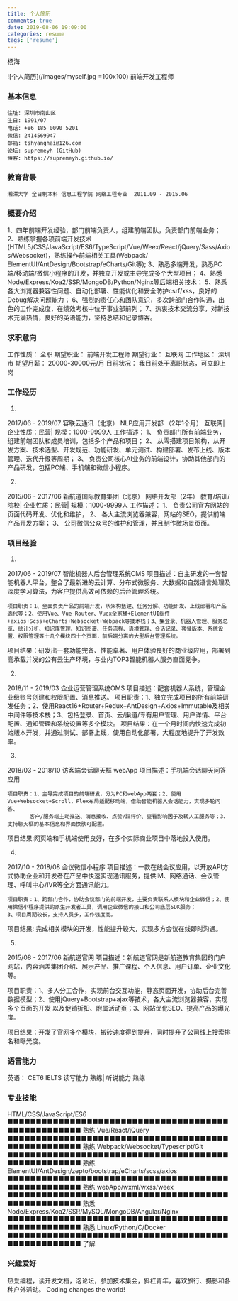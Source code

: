 ```yaml
---
title: 个人简历
comments: true
date: 2019-08-06 19:09:00
categories: resume
tags: ['resume']
---
```




杨海 

![个人简历](/images/myself.jpg =100x100)
前端开发工程师
	 	


### 基本信息
    住址: 深圳市南山区
    生日: 1991/07
    电话: +86 185 0090 5201
    微信: 2414569947
    邮箱: tshyanghai@126.com
    论坛: supremeyh (GitHub)
    博客: https://supremeyh.github.io/


### 教育背景
    湘潭大学 全日制本科 信息工程学院 网络工程专业  2011.09 - 2015.06


### 概要介绍
   1、四年前端开发经验，部门前端负责人，组建前端团队，负责部门前端业务；
   2、熟练掌握各项前端开发技术(HTML5/CSS/JavaScript/ES6/TypeScript/Vue/Weex/React/jQuery/Sass/Axios/Websocket)，熟练操作前端相关工具(Webpack/    ElementUI/AntDesign/Bootstrap/eCharts/Git等);
   3、熟悉多端开发，熟悉PC端/移动端/微信小程序的开发，并独立开发或主导完成多个大型项目；
   4、熟悉Node/Express/Koa2/SSR/MongoDB/Python/Nginx等后端相关技术；
   5、熟悉各大浏览器兼容性问题、自动化部署、性能优化和安全防护csrf/xss，良好的Debug解决问题能力；
   6、强烈的责任心和团队意识，多次跨部门合作沟通，出色的工作完成度，在绩效考核中位于事业部前列；
   7、热衷技术交流分享，对新技术充满热情，良好的英语能力，坚持总结和记录博客。


### 求职意向
工作性质：	全职
期望职业：	前端开发工程师
期望行业：	互联网
工作地区：	深圳市
期望月薪：	20000-30000元/月
目前状况：	我目前处于离职状态，可立即上岗


### 工作经历
1. 
2017/06 - 2019/07	容联云通讯（北京） NLP应用开发部 （2年1个月） 
	互联网| 企业性质：民营| 规模：1000-9999人
	工作描述：
    1、	负责部门所有前端业务，组建前端团队和成员培训，包括多个产品和项目；
    2、	从零搭建项目架构，从开发方案、技术选型、开发规范、功能研发、单元测试、构建部署、发布上线、版本管理、迭代升级等周期；
    3、	负责公司核心AI业务的前端设计，协助其他部门的产品研发，包括PC端、手机端和微信小程序。

2. 
2015/06 - 2017/06	新航道国际教育集团（北京） 网络开发部（2年） 
	教育/培训/院校| 企业性质：民营| 规模：1000-9999人
	工作描述：
    1、	负责公司官方网站的页面代码开发、优化和维护，
    2、	各大主流浏览器兼容，网站的SEO，提供前端产品开发方案；
    3、	公司微信公众号的维护和管理，并且制作微场景页面。


### 项目经验
1. 
2017/06 - 2019/07	智能机器人后台管理系统CMS
	项目描述：自主研发的一套智能机器人平台，整合了最新进的云计算、分布式微服务、大数据和自然语言处理及深度学习算法，为客户提供高效可依赖的后台管理系统。

	项目职责：1、全面负责产品的前端开发，从架构搭建、任务分解、功能研发、上线部署和产品迭代等；2、使用Vue、Vue-Router、Vuex全家桶+ElementUI组件+axios+Scss+eCharts+Websocket+Webpack等技术栈；3、集登录、机器人管理、服务总览、统计分析、知识库管理、知识图谱、任务流程、语境管理、会话记录、套餐版本、系统设置、权限管理等十几个模块四十个页面，前后端分离的大型后台管理系统。

  项目结果：研发出一套功能完备、性能卓著、用户体验良好的商业级应用，部署到高承载并发的公有云生产环境，与业内TOP3智能机器人服务直面竞争。

2. 
2018/11 - 2019/03	企业运营管理系统OMS
	项目描述：配套机器人系统，管理企业级账号创建和权限配置、消息推送。
	项目职责：1、独立完成项目的所有前端研发任务；2、使用React16+Router+Redux+AntDesign+Axios+Immutable及相关中间件等技术栈；3、包括登录、首页、云/渠道/专有用户管理、用户详情、平台配置、通知管理和系统设置等多个模块。
  项目结果：在一个月时间内快速完成初始版本开发，并通过测试、部署上线，使用自动化部署，大程度地提升了开发效率。

3. 
2018/03 - 2018/10	访客端会话聊天框 webApp
	项目描述：手机端会话聊天问答应用

	项目职责：1、主导完成项目的前端研发，分为PC和webApp两套；2、使用Vue+Websocket+Scroll，Flex布局适配移动端，借助智能机器人会话能力，实现多轮问答、
           客户/服务端主动推送、消息接收、点赞/踩评价、查看影响因子及转人工服务等；3、支持聊天框的基本信息和界面换肤可配置。
  
  项目结果:网页端和手机端使用良好，在多个实际商业项目中落地投入使用。

4. 
2017/10 - 2018/08	会议微信小程序
	项目描述：一款在线会议应用，以开放API方式协助企业和开发者在产品中快速实现通讯服务，提供IM、网络通话、会议管理、呼叫中心/IVR等全方面通讯能力。

	项目职责：1、跨部门合作，协助会议部门的前端开发，主要负责联系人模块和企业微信；2、使用微信小程序提供的原生开发者工具，调用企业微信的接口和公司底层SDK服务；          3、项目周期较长，支持人员多，工作强度高。

  项目结果: 完成相关模块的开发，性能提升较大，实现多方会议在线即时沟通。

5. 
2015/08 - 2017/06	新航道官网
项目描述：新航道官网是新航道教育集团的门户网站，内容涵盖集团介绍、展示产品、推广课程、个人信息、用户订单、企业文化等。  

项目职责：1、多人分工合作，实现前台交互功能，静态页面开发，协助后台完善数据模型；2、使用jQuery+Bootstrap+ajax等技术，各大主流浏览器兼容，实现多个页面的开发         以及促销折扣、附属活动页；3、网站优化SEO、提高产品的曝光度。

项目结果：开发了官网多个模块，搬砖速度得到提升，同时提升了公司线上搜索排名和曝光度。


### 语言能力
英语： CET6 IELTS 读写能力 熟练| 听说能力 熟练


### 专业技能
HTML/CSS/JavaScript/ES6 
■■■■■■■■■■■■■■■■■■■■■■■■■■■■■■■■■■■■■■■■■■■■■■■■■■■■ 熟练 
Vue/React/jQuery 
■■■■■■■■■■■■■■■■■■■■■■■■■■■■■■■■■■■■■■■■■■■■■■■■■■■■ 熟练 
Webpack/Websocket/Typescript/Git
■■■■■■■■■■■■■■■■■■■■■■■■■■■■■■■■■■■■■■■■■■■■■■■■■■■■ 熟练 
ElementUI/AntDesign/zepto/bootstrap/eCharts/scss/axios 
■■■■■■■■■■■■■■■■■■■■■■■■■■■■■■■■■■■■■■■■■■■■■■■■■■■■ 熟练
webApp/wxml/wxss/weex
■■■■■■■■■■■■■■■■■■■■■■■■■■■■■■■■■■■■■■■■■■■■■■■■■■■■ 熟悉
Node/Express/Koa2/SSR/MySQL/MongoDB/Angular/Nginx  
■■■■■■■■■■■■■■■■■■■■■■■■■■■■■■■■■■■■■■■■■■■■■■■■■■■■ 熟悉
Linux/Python/C/Docker 
■■■■■■■■■■■■■■■■■■■■■■■■■■■■■■■■■■■■■■■■■■■■■■■■■■■■ 了解


### 兴趣爱好
热爱编程，读开发文档，泡论坛，参加技术集会，斜杠青年，喜欢旅行、摄影和各种户外活动。
Coding changes the world!
